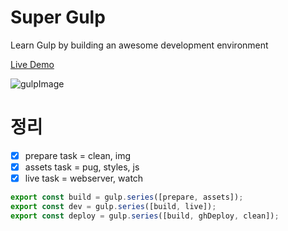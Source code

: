 # Super Gulp

Learn Gulp by building an awesome development environment

[Live Demo](https://kdwcl.github.io/gulp/)

![gulpImage](https://user-images.githubusercontent.com/56942649/83271950-81890c00-a205-11ea-8b4e-1ac701dc7d22.png)

# 정리

- [x] prepare task = clean, img
- [x] assets task = pug, styles, js
- [x] live task = webserver, watch

```javascript
export const build = gulp.series([prepare, assets]);
export const dev = gulp.series([build, live]);
export const deploy = gulp.series([build, ghDeploy, clean]);
```
